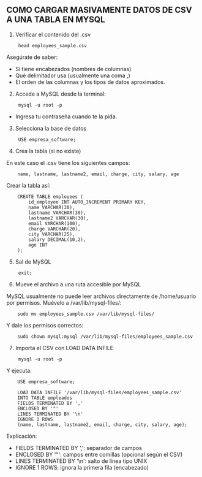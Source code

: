 ## COMO CARGAR MASIVAMENTE DATOS DE CSV A UNA TABLA EN MYSQL

1. Verificar el contenido del .csv

        head employees_sample.csv

Asegúrate de saber:

- Si tiene encabezados (nombres de columnas)
- Qué delimitador usa (usualmente una coma ,)
- El orden de las columnas y los tipos de datos aproximados.


2. Accede a MySQL desde la terminal:

        mysql -u root -p

- Ingresa tu contraseña cuando te la pida.


3. Selecciona la base de datos

        USE empresa_software;


4. Crea la tabla (si no existe)

En este caso el .csv tiene los siguientes campos:
        
        name, lastname, lastname2, email, charge, city, salary, age

Crear la tabla así:

        CREATE TABLE employees (
            id_employee INT AUTO_INCREMENT PRIMARY KEY,
            name VARCHAR(30),
            lastname VARCHAR(30),
            lastname2 VARCHAR(30),
            email VARCHAR(100),
            charge VARCHAR(20),
            city VARCHAR(25),
            salary DECIMAL(10,2),
            age INT 
        );


5. Sal de MySQL

        exit;

6. Mueve el archivo a una ruta accesible por MySQL

MySQL usualmente no puede leer archivos directamente de /home/usuario por permisos. Muévelo a /var/lib/mysql-files/:

        sudo mv employees_sample.csv /var/lib/mysql-files/

Y dale los permisos correctos:

        sudo chown mysql:mysql /var/lib/mysql-files/employees_sample.csv


7. Importa el CSV con LOAD DATA INFILE

        mysql -u root -p

Y ejecuta:

        USE empresa_software;

        LOAD DATA INFILE '/var/lib/mysql-files/employees_sample.csv'
        INTO TABLE empleados
        FIELDS TERMINATED BY ','
        ENCLOSED BY '"'
        LINES TERMINATED BY '\n'
        IGNORE 1 ROWS
        (name, lastname, lastname2, email, charge, city, salary, age);
    
Explicación:

- FIELDS TERMINATED BY ',': separador de campos
- ENCLOSED BY '"': campos entre comillas (opcional según el CSV)
- LINES TERMINATED BY '\n': salto de línea tipo UNIX
- IGNORE 1 ROWS: ignora la primera fila (encabezado)




